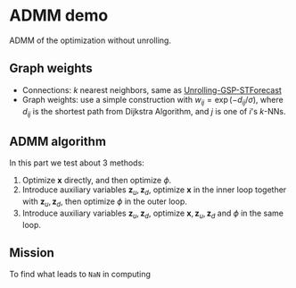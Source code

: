 # ADMM demo

ADMM of the optimization without unrolling.

## Graph weights

- Connections: $k$ nearest neighbors, same as [Unrolling-GSP-STForecast](https://github.com/JiQi-da/Unrolling-GSP-STForecast)
- Graph weights: use a simple construction with $w_{ij}=\exp(-d_{ij}/\sigma)$, where $d_{ij}$ is the shortest path from Dijkstra Algorithm, and $j$ is one of $i$'s $k$-NNs.

## ADMM algorithm
In this part we test about 3 methods:

1. Optimize $\mathbf{x}$ directly, and then optimize $\phi$.
2. Introduce auxiliary variables $\mathbf{z}_u,\mathbf{z}_d$, optimize $\mathbf{x}$ in the inner loop together with $\mathbf{z}_u,\mathbf{z}_d$, then optimize $\phi$ in the outer loop.
3. Introduce auxiliary variables $\mathbf{z}_u,\mathbf{z}_d$, optimize $\mathbf{x}, \mathbf{z}_u,\mathbf{z}_d$ and $\phi$ in the same loop.

## Mission
To find what leads to `NaN` in computing 
